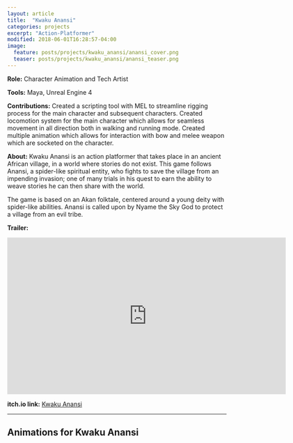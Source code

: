 ```yaml
---
layout: article
title:  "Kwaku Anansi"
categories: projects
excerpt: "Action-Platformer"
modified: 2018-06-01T16:28:57-04:00
image:
  feature: posts/projects/kwaku_anansi/anansi_cover.png
  teaser: posts/projects/kwaku_anansi/anansi_teaser.png
---
```


**Role:** Character Animation and Tech Artist

**Tools:** Maya, Unreal Engine 4

**Contributions:** Created a scripting tool with MEL to streamline rigging process for the main character and subsequent characters. Created locomotion system for the main character which allows for seamless movement in all direction both in walking and running mode. Created multiple animation which allows for interaction with bow and melee weapon which are socketed on the character.

**About:** Kwaku Anansi is an action platformer that takes place in an ancient African village, in a world where stories do not exist. This game follows Anansi, a spider-like spiritual entity, who fights to save the village from an impending invasion; one of many trials in his quest to earn the ability to weave stories he can then share with the world.

The game is based on an Akan folktale, centered around a young deity with spider-like abilities. Anansi is called upon by Nyame the Sky God to protect a village from an evil tribe.

**Trailer:**

<iframe src="https://player.vimeo.com/video/334234739" width="640" height="360" frameborder="0" allow="autoplay; fullscreen" allowfullscreen></iframe>

**itch.io link:** <a href="https://hightideinteractive.itch.io/kwaku-anansi">Kwaku Anansi</a>

___

## Animations for Kwaku Anansi

